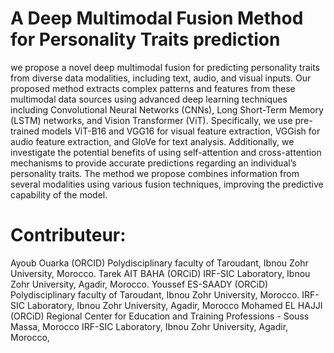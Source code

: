 # A Deep Multimodal Fusion Method for Personality Traits prediction 
we propose a novel deep multimodal fusion for predicting personality traits from diverse data modalities, including text, audio, and visual inputs. Our proposed method extracts complex patterns and features from these multimodal data sources using advanced deep learning techniques including Convolutional Neural Networks (CNNs), Long Short-Term Memory (LSTM) networks, and Vision Transformer (ViT). Specifically, we use pre-trained models ViT-B16 and VGG16 for visual feature extraction, VGGish for audio feature extraction, and GloVe for text analysis. Additionally, we investigate the potential benefits of using self-attention and cross-attention mechanisms to provide accurate predictions regarding an individual’s personality traits. The method we propose combines information from several modalities using various fusion techniques, improving the predictive capability of the model. 

# Contributeur:

Ayoub Ouarka (ORCID)
Polydisciplinary faculty of Taroudant,  Ibnou Zohr University, Morocco.
Tarek AIT BAHA (ORCiD)
IRF-SIC Laboratory, Ibnou Zohr University, Agadir, Morocco.
Youssef ES-SAADY (ORCiD)
Polydisciplinary faculty of Taroudant,  Ibnou Zohr University, Morocco.
IRF-SIC Laboratory, Ibnou Zohr University, Agadir, Morocco
Mohamed EL HAJJI (ORCiD)
Regional Center for Education and Training Professions - Souss Massa, Morocco 
IRF-SIC Laboratory, Ibnou Zohr University, Agadir, Morocco,

